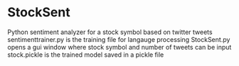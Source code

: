 # StockSent
Python sentiment analyzer for a stock symbol based on twitter tweets
sentimenttrainer.py is the training file for langauge processing
StockSent.py opens a gui window where stock symbol and number of tweets can be input
stock.pickle is the trained model saved in a pickle file
